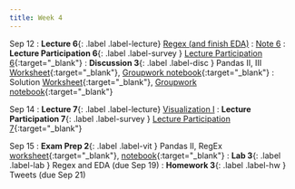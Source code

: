 ```yaml
---
title: Week 4
---
```


Sep 12
: **Lecture 6**{: .label .label-lecture} [Regex (and finish EDA)](lecture/lec06)
    : [Note 6](https://ds100.org/course-notes/regex/regex.html)
: **Lecture Participation 6**{: .label .label-survey } [Lecture Participation 6](https://app.sli.do/event/95X2RnwA8w7nRt94mf5C5L/embed/polls/a2585265-91d3-4544-af9d-bf1c4da6fc03){:target="_blank"}
: **Discussion 3**{: .label .label-disc } Pandas II, III [Worksheet](https://drive.google.com/file/d/1frN5Juu3HRQ9B-yWI7PbMW9lwdqiTy6Y/view?usp=sharing){:target="_blank"}, [Groupwork notebook](https://data100.datahub.berkeley.edu/hub/user-redirect/git-pull?repo=https%3A%2F%2Fgithub.com%2FDS-100%2Ffa23-student&urlpath=lab%2Ftree%2Ffa23-student%2Fdisc%2Fdisc03%2Fdisc03_groupwork.ipynb&branch=main){:target="_blank"}
    : Solution [Worksheet](https://drive.google.com/file/d/135eN9q1DvOe5RHZ_uqb91IYywnCvdIXS/view?usp=sharing){:target="_blank"}, [Groupwork notebook](https://data100.datahub.berkeley.edu/hub/user-redirect/git-pull?repo=https%3A%2F%2Fgithub.com%2FDS-100%2Ffa23-student&urlpath=lab%2Ftree%2Ffa23-student%2Fdisc%2Fdisc03%2Fdisc03_groupwork_gsi.ipynb&branch=main){:target="_blank"}

Sep 14
: **Lecture 7**{: .label .label-lecture} [Visualization I](lecture/lec07)
: **Lecture Participation 7**{: .label .label-survey } [Lecture Participation 7](https://app.sli.do/event/9jDiQPBb7sy3TR1gLfyS3n/embed/polls/7a4856ae-212f-44d8-b876-b441885ce523 ){:target="_blank"}

Sep 15
: **Exam Prep 2**{: .label .label-vit } Pandas II, RegEx [worksheet](https://drive.google.com/file/d/1eZ6_hqxH3FiZtGtJAAXanIrJWbte9kVl/view?usp=sharing){:target="_blank"}, [notebook](https://data100.datahub.berkeley.edu/hub/user-redirect/git-pull?repo=https%3A%2F%2Fgithub.com%2FDS-100%2Ffa23-student&urlpath=lab%2Ftree%2Ffa23-student%2Fexam-preps%2Fexam-prep2%2Fexamprep2_notebook.ipynb&branch=main){:target="_blank"}
: **Lab 3**{: .label .label-lab } Regex and EDA (due Sep 19)
: **Homework 3**{: .label .label-hw } Tweets (due Sep 21)
